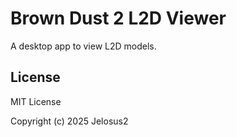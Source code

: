 # Brown Dust 2 L2D Viewer

A desktop app to view L2D models.

## License

MIT License

Copyright (c) 2025 Jelosus2


